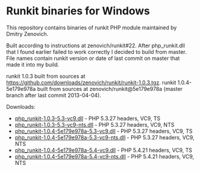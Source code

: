 Runkit binaries for Windows
===========================
This repository contains binaries of runkit PHP module maintained by Dmitry Zenovich.

Built according to instructions at zenovich/runkit#22. After php_runkit.dll that I found earlier failed to work correctly I decided to build from master. File names contain runkit version or date of last commit on master that made it into my build.

runkit 1.0.3 built from sources at https://github.com/downloads/zenovich/runkit/runkit-1.0.3.tgz.
runkit 1.0.4-5e179e978a built from sources at zenovich/runkit@5e179e978a (master branch after last commit 2013-04-04).

Downloads:
* [php_runkit-1.0.3-5.3-vc9.dll](php_runkit-1.0.3-5.3-vc9.dll) - PHP 5.3.27 headers, VC9, TS
* [php_runkit-1.0.3-5.3-vc9-nts.dll](php_runkit-1.0.3-5.3-vc9.dll) - PHP 5.3.27 headers, VC9, NTS
* [php_runkit-1.0.4-5e179e978a-5.3-vc9.dll](php_runkit-1.0.4-5e179e978a-5.3-vc9.dll) - PHP 5.3.27 headers, VC9, TS
* [php_runkit-1.0.4-5e179e978a-5.3-vc9-nts.dll](php_runkit-1.0.4-5e179e978a-5.3-vc9-nts.dll) - PHP 5.3.27 headers, VC9, NTS
* [php_runkit-1.0.4-5e179e978a-5.4-vc9.dll](php_runkit-1.0.4-5e179e978a-5.4-vc9.dll) - PHP 5.4.21 headers, VC9, TS
* [php_runkit-1.0.4-5e179e978a-5.4-vc9-nts.dll](php_runkit-1.0.4-5e179e978a-5.4-vc9-nts.dll) - PHP 5.4.21 headers, VC9, NTS
